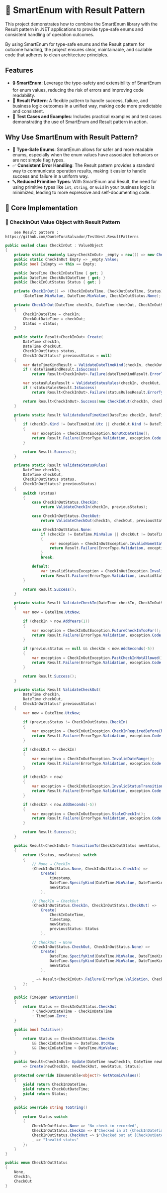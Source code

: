 # 🚀 SmartEnum with Result Pattern
This project demonstrates how to combine the SmartEnum library with the Result pattern in .NET applications to provide type-safe enums and consistent handling of operation outcomes.

By using SmartEnum for type-safe enums and the Result pattern for outcome handling, the project ensures clear, maintainable, and scalable code that adheres to clean architecture principles.

## Features
- 🔒 **SmartEnum**: Leverage the type-safety and extensibility of SmartEnum for enum values, reducing the risk of errors and improving code readability.
- 🔄 **Result Pattern**: A flexible pattern to handle success, failure, and business logic outcomes in a unified way, making code more predictable and consistent.
- 🧪 **Test Cases and Examples**: Includes practical examples and test cases demonstrating the use of SmartEnum and Result pattern in action.

## Why Use SmartEnum with Result Pattern?
- 🔐 **Type-Safe Enums**: SmartEnum allows for safer and more readable enums, especially when the enum values have associated behaviors or are not simple flag types.
- ✅ **Consistent Error Handling**: The Result pattern provides a standard way to communicate operation results, making it easier to handle success and failure in a uniform way.
- 🔤 **Reduced Primitive Types**: With SmartEnum and Result, the need for using primitive types like `int`, `string`, or `Guid` in your business logic is minimized, leading to more expressive and self-documenting code.

## 📌 Core Implementation

### 🔹 CheckInOut Value Object with Result Pattern 
        see Result pattern : https://github.com/DanteTuraSalvador/TestNest.ResultPatterns
```csharp
public sealed class CheckInOut : ValueObject
{
    private static readonly Lazy<CheckInOut> _empty = new(() => new CheckInOut());
    public static CheckInOut Empty => _empty.Value;
    public bool IsEmpty => this == Empty;

    public DateTime CheckInDateTime { get; }
    public DateTime CheckOutDateTime { get; }
    public CheckInOutStatus Status { get; }

    private CheckInOut() => (CheckInDateTime, CheckOutDateTime, Status) =
        (DateTime.MinValue, DateTime.MinValue, CheckInOutStatus.None);

    private CheckInOut(DateTime checkIn, DateTime checkOut, CheckInOutStatus status)
    {
        CheckInDateTime = checkIn;
        CheckOutDateTime = checkOut;
        Status = status;
    }

    public static Result<CheckInOut> Create(
        DateTime checkIn,
        DateTime checkOut,
        CheckInOutStatus status,
        CheckInOutStatus? previousStatus = null)
    {
        var dateTimeKindResult = ValidateDateTimeKind(checkIn, checkOut);
        if (!dateTimeKindResult.IsSuccess)
            return Result<CheckInOut>.Failure(dateTimeKindResult.ErrorType, dateTimeKindResult.Errors);

        var statusRulesResult = ValidateStatusRules(checkIn, checkOut, status, previousStatus);
        if (!statusRulesResult.IsSuccess)
            return Result<CheckInOut>.Failure(statusRulesResult.ErrorType, statusRulesResult.Errors);

        return Result<CheckInOut>.Success(new CheckInOut(checkIn, checkOut, status));
    }

    private static Result ValidateDateTimeKind(DateTime checkIn, DateTime checkOut)
    {
        if (checkIn.Kind != DateTimeKind.Utc || checkOut.Kind != DateTimeKind.Utc)
        {
            var exception = CheckInOutException.NonUtcDateTime();
            return Result.Failure(ErrorType.Validation, exception.Code.ToString(), exception.Message.ToString());
        }

        return Result.Success();
    }

    private static Result ValidateStatusRules(
        DateTime checkIn,
        DateTime checkOut,
        CheckInOutStatus status,
        CheckInOutStatus? previousStatus)
    {
        switch (status)
        {
            case CheckInOutStatus.CheckIn:
                return ValidateCheckIn(checkIn, previousStatus);

            case CheckInOutStatus.CheckOut:
                return ValidateCheckOut(checkIn, checkOut, previousStatus);

            case CheckInOutStatus.None:
                if (checkIn != DateTime.MinValue || checkOut != DateTime.MinValue)
                {
                    var exception = CheckInOutException.InvalidNoneState();
                    return Result.Failure(ErrorType.Validation, exception.Code.ToString(), exception.Message.ToString());
                }
                break;

            default:
                var invalidStatusException = CheckInOutException.InvalidStatus();
                return Result.Failure(ErrorType.Validation, invalidStatusException.Code.ToString(), invalidStatusException.Message.ToString());
        }

        return Result.Success();
    }

    private static Result ValidateCheckIn(DateTime checkIn, CheckInOutStatus? previousStatus)
    {
        var now = DateTime.UtcNow;

        if (checkIn > now.AddYears(1))
        {
            var exception = CheckInOutException.FutureCheckInTooFar();
            return Result.Failure(ErrorType.Validation, exception.Code.ToString(), exception.Message.ToString());
        }

        if (previousStatus == null && checkIn < now.AddSeconds(-5))
        {
            var exception = CheckInOutException.PastCheckInNotAllowed();
            return Result.Failure(ErrorType.Validation, exception.Code.ToString(), exception.Message.ToString());
        }

        return Result.Success();
    }

    private static Result ValidateCheckOut(
        DateTime checkIn,
        DateTime checkOut,
        CheckInOutStatus? previousStatus)
    {
        var now = DateTime.UtcNow;

        if (previousStatus != CheckInOutStatus.CheckIn)
        {
            var exception = CheckInOutException.CheckInRequiredBeforeCheckOut();
            return Result.Failure(ErrorType.Validation, exception.Code.ToString(), exception.Message.ToString());
        }

        if (checkOut <= checkIn)
        {
            var exception = CheckInOutException.InvalidDateRange();
            return Result.Failure(ErrorType.Validation, exception.Code.ToString(), exception.Message.ToString());
        }

        if (checkIn > now)
        {
            var exception = CheckInOutException.InvalidStatusTransition();
            return Result.Failure(ErrorType.Validation, exception.Code.ToString(), exception.Message.ToString());
        }

        if (checkIn < now.AddSeconds(-5))
        {
            var exception = CheckInOutException.StaleCheckIn();
            return Result.Failure(ErrorType.Validation, exception.Code.ToString(), exception.Message.ToString());
        }

        return Result.Success();
    }

    public Result<CheckInOut> TransitionTo(CheckInOutStatus newStatus, DateTime timestamp)
    {
        return (Status, newStatus) switch
        {
            // None → CheckIn
            (CheckInOutStatus.None, CheckInOutStatus.CheckIn) =>
                Create(
                    timestamp,
                    DateTime.SpecifyKind(DateTime.MinValue, DateTimeKind.Utc),
                    newStatus
                ),

            // CheckIn → CheckOut
            (CheckInOutStatus.CheckIn, CheckInOutStatus.CheckOut) =>
                Create(
                    CheckInDateTime,
                    timestamp,
                    newStatus,
                    previousStatus: Status
                ),

            // CheckOut → None
            (CheckInOutStatus.CheckOut, CheckInOutStatus.None) =>
                Create(
                    DateTime.SpecifyKind(DateTime.MinValue, DateTimeKind.Utc),
                    DateTime.SpecifyKind(DateTime.MinValue, DateTimeKind.Utc),
                    newStatus
                ),

            _ => Result<CheckInOut>.Failure(ErrorType.Validation, CheckInOutException.InvalidStatusTransition().Code.ToString(), CheckInOutException.InvalidStatusTransition().Message.ToString())
        };
    }

    public TimeSpan GetDuration()
    {
        return Status == CheckInOutStatus.CheckOut
            ? CheckOutDateTime - CheckInDateTime
            : TimeSpan.Zero;
    }

    public bool IsActive()
    {
        return Status == CheckInOutStatus.CheckIn
            && CheckInDateTime <= DateTime.UtcNow
            && CheckInDateTime > DateTime.MinValue;
    }

    public Result<CheckInOut> Update(DateTime newCheckIn, DateTime newCheckOut, CheckInOutStatus newStatus)
        => Create(newCheckIn, newCheckOut, newStatus, Status);

    protected override IEnumerable<object?> GetAtomicValues()
    {
        yield return CheckInDateTime;
        yield return CheckOutDateTime;
        yield return Status;
    }

    public override string ToString()
    {
        return Status switch
        {
            CheckInOutStatus.None => "No check-in recorded",
            CheckInOutStatus.CheckIn => $"Checked in at {CheckInDateTime:u}",
            CheckInOutStatus.CheckOut => $"Checked out at {CheckOutDateTime:u} (Duration: {GetDuration():hh\\:mm})",
            _ => "Invalid status"
        };
    }
}

public enum CheckInOutStatus
{
    None,
    CheckIn,
    CheckOut
}

```
